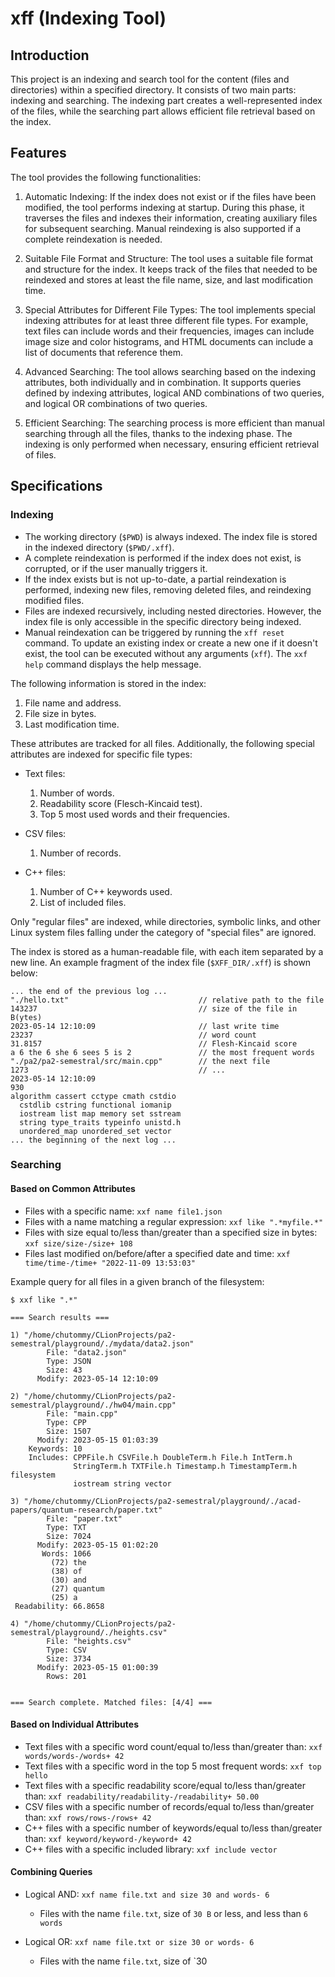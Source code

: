 # xff (Indexing Tool)

## Introduction
This project is an indexing and search tool for the content (files and directories) within a specified directory. It consists of two main parts: indexing and searching. The indexing part creates a well-represented index of the files, while the searching part allows efficient file retrieval based on the index.

## Features
The tool provides the following functionalities:

1. Automatic Indexing: If the index does not exist or if the files have been modified, the tool performs indexing at startup. During this phase, it traverses the files and indexes their information, creating auxiliary files for subsequent searching. Manual reindexing is also supported if a complete reindexation is needed.

2. Suitable File Format and Structure: The tool uses a suitable file format and structure for the index. It keeps track of the files that needed to be reindexed and stores at least the file name, size, and last modification time.

3. Special Attributes for Different File Types: The tool implements special indexing attributes for at least three different file types. For example, text files can include words and their frequencies, images can include image size and color histograms, and HTML documents can include a list of documents that reference them.

4. Advanced Searching: The tool allows searching based on the indexing attributes, both individually and in combination. It supports queries defined by indexing attributes, logical AND combinations of two queries, and logical OR combinations of two queries.

5. Efficient Searching: The searching process is more efficient than manual searching through all the files, thanks to the indexing phase. The indexing is only performed when necessary, ensuring efficient retrieval of files.

## Specifications

### Indexing
- The working directory (`$PWD`) is always indexed. The index file is stored in the indexed directory (`$PWD/.xff`).
- A complete reindexation is performed if the index does not exist, is corrupted, or if the user manually triggers it.
- If the index exists but is not up-to-date, a partial reindexation is performed, indexing new files, removing deleted files, and reindexing modified files.
- Files are indexed recursively, including nested directories. However, the index file is only accessible in the specific directory being indexed.
- Manual reindexation can be triggered by running the `xff reset` command. To update an existing index or create a new one if it doesn't exist, the tool can be executed without any arguments (`xff`). The `xxf help` command displays the help message.

The following information is stored in the index:
1. File name and address.
2. File size in bytes.
3. Last modification time.

These attributes are tracked for all files. Additionally, the following special attributes are indexed for specific file types:

- Text files:
    1. Number of words.
    2. Readability score (Flesch-Kincaid test).
    3. Top 5 most used words and their frequencies.

- CSV files:
    1. Number of records.

- C++ files:
    1. Number of C++ keywords used.
    2. List of included files.

Only "regular files" are indexed, while directories, symbolic links, and other Linux system files falling under the category of "special files" are ignored.

The index is stored as a human-readable file, with each item separated by a new line. An example fragment of the index file (`$XFF_DIR/.xff`) is shown below:

```
... the end of the previous log ...
"./hello.txt"                             // relative path to the file
143237                                    // size of the file in B(ytes)
2023-05-14 12:10:09                       // last write time
23237                                     // word count
31.8157                                   // Flesh-Kincaid score
a 6 the 6 she 6 sees 5 is 2               // the most frequent words
"./pa2/pa2-semestral/src/main.cpp"        // the next file
1273                                      // ...
2023-05-14 12:10:09
930
algorithm cassert cctype cmath cstdio
  cstdlib cstring functional iomanip
  iostream list map memory set sstream
  string type_traits typeinfo unistd.h
  unordered_map unordered_set vector
... the beginning of the next log ...
```

### Searching

#### Based on Common Attributes

- Files with a specific name: `xxf name file1.json`
- Files with a name matching a regular expression: `xxf like ".*myfile.*"`
- Files with size equal to/less than/greater than a specified size in bytes: `xxf size/size-/size+ 108`
- Files last modified on/before/after a specified date and time: `xxf time/time-/time+ "2022-11-09 13:53:03"`

Example query for all files in a given branch of the filesystem:

```
$ xxf like ".*"

=== Search results ===

1) "/home/chutommy/CLionProjects/pa2-semestral/playground/./mydata/data2.json"
        File: "data2.json"
        Type: JSON
        Size: 43
      Modify: 2023-05-14 12:10:09

2) "/home/chutommy/CLionProjects/pa2-semestral/playground/./hw04/main.cpp"
        File: "main.cpp"
        Type: CPP
        Size: 1507
      Modify: 2023-05-15 01:03:39
    Keywords: 10
    Includes: CPPFile.h CSVFile.h DoubleTerm.h File.h IntTerm.h 
              StringTerm.h TXTFile.h Timestamp.h TimestampTerm.h filesystem 
              iostream string vector 

3) "/home/chutommy/CLionProjects/pa2-semestral/playground/./acad-papers/quantum-research/paper.txt"
        File: "paper.txt"
        Type: TXT
        Size: 7024
      Modify: 2023-05-15 01:02:20
       Words: 1066
         (72) the
         (38) of
         (30) and
         (27) quantum
         (25) a
 Readability: 66.8658

4) "/home/chutommy/CLionProjects/pa2-semestral/playground/./heights.csv"
        File: "heights.csv"
        Type: CSV
        Size: 3734
      Modify: 2023-05-15 01:00:39
        Rows: 201


=== Search complete. Matched files: [4/4] ===
```

#### Based on Individual Attributes

- Text files with a specific word count/equal to/less than/greater than: `xxf words/words-/words+ 42`
- Text files with a specific word in the top 5 most frequent words: `xxf top hello`
- Text files with a specific readability score/equal to/less than/greater than: `xxf readability/readability-/readability+ 50.00`
- CSV files with a specific number of records/equal to/less than/greater than: `xxf rows/rows-/rows+ 42`
- C++ files with a specific number of keywords/equal to/less than/greater than: `xxf keyword/keyword-/keyword+ 42`
- C++ files with a specific included library: `xxf include vector`

#### Combining Queries

- Logical AND: `xxf name file.txt and size 30 and words- 6`
    - Files with the name `file.txt`, size of `30 B` or less, and less than `6 words`


- Logical OR: `xxf name file.txt or size 30 or words- 6`
    - Files with the name `file.txt`, size of `30
